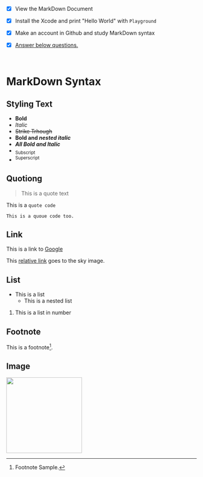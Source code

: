 - [x] View the MarkDown Document
- [x] Install the Xcode and print "Hello World" with `Playground`
- [x] Make an account in Github and study MarkDown syntax
- [x] [Answer below questions.](/Questions.md)


<br/>

# MarkDown Syntax

## Styling Text
- **Bold**
- *Italic*
- ~~Strike Trhough~~
- **Bold and _nested italic_**
- ***All Bold and Italic***
- <sub>Subscript</sub>
- <sup>Superscript</sup>

## Quotiong
> This is a quote text

This is a `quote code`
```
This is a quoue code too.
```
## Link
This is a link to [Google](https://www.google.com/)

This [relative link](/sky.jpeg) goes to the sky image.

## List
- This is a list
  - This is a nested list
1. This is a list in number

## Footnote
This is a footnote[^1].

[^1]: Footnote Sample.

## Image
<img src="https://user-images.githubusercontent.com/106911494/178134448-8a411889-3bee-4126-ab08-9a06dd1cf089.jpeg" width="200"/>
